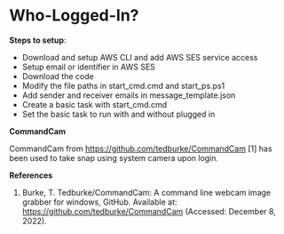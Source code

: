 # Who-Logged-In?

**Steps to setup**:

- Download and setup AWS CLI and add AWS SES service access
- Setup email or identifier in AWS SES
- Download the code
- Modify the file paths in start_cmd.cmd and start_ps.ps1
- Add sender and receiver emails in message_template.json
- Create a basic task with start_cmd.cmd
- Set the basic task to run with and without plugged in

**CommandCam**

CommandCam from https://github.com/tedburke/CommandCam [1] has been used to take snap using system camera upon login.

**References**

1. Burke, T. Tedburke/CommandCam: A command line webcam image grabber for windows, GitHub. Available at: https://github.com/tedburke/CommandCam (Accessed: December 8, 2022). 
